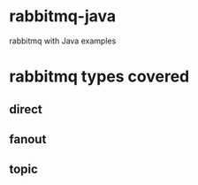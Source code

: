 # rabbitmq-java

rabbitmq with Java examples

# rabbitmq types covered 
## direct
## fanout
## topic 
